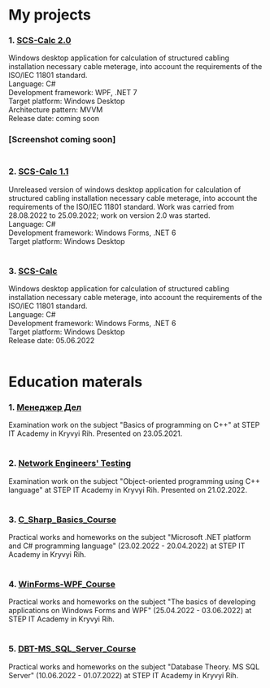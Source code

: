 # My projects
### 1. [SCS-Calc 2.0](https://github.com/Rhoxolan/SCS-Calc_2.0)<br>
Windows desktop application for calculation of structured cabling installation necessary cable meterage, into account the requirements of the ISO/IEC 11801 standard.<br>
Language: C#<br>
Development framework: WPF, .NET 7<br>
Target platform: Windows Desktop<br>
Architecture pattern: MVVM<br>
Release date: coming soon<br>
### [Screenshot coming soon]<br><br>

### 2. [SCS-Calc 1.1](https://github.com/Rhoxolan/SCS-Calc_1.1)<br>
Unreleased version of windows desktop application for calculation of structured cabling installation necessary cable meterage, into account the requirements of the ISO/IEC 11801 standard. Work was carried from 28.08.2022 to 25.09.2022; work on version 2.0 was started.<br>
Language: C#<br>
Development framework: Windows Forms, .NET 6<br>
Target platform: Windows Desktop<br><br>

### 3. [SCS-Calc](https://github.com/Rhoxolan/SKS-Calc)<br>
Windows desktop application for calculation of structured cabling installation necessary cable meterage, into account the requirements of the ISO/IEC 11801 standard.<br>
Language: C#<br>
Development framework: Windows Forms, .NET 6<br>
Target platform: Windows Desktop<br>
Release date: 05.06.2022<br><br>

# Education materals
### 1. [Менеджер Дел](https://github.com/Rhoxolan/Menedzher_Del)<br>
Examination work on the subject "Basics of programming on C++" at STEP IT Academy in Kryvyi Rih. Presented on 23.05.2021.<br><br>

### 2. [Network Engineers' Testing](https://github.com/Rhoxolan/Network_Engineers_Testing)<br>
Examination work on the subject "Object-oriented programming using C++ language" at STEP IT Academy in Kryvyi Rih. Presented on 21.02.2022.<br><br>

### 3. [C_Sharp_Basics_Course](https://github.com/Rhoxolan/C_Sharp_Basics_Course)<br>
Practical works and homeworks on the subject "Microsoft .NET platform and C# programming language" (23.02.2022 - 20.04.2022) at STEP IT Academy in Kryvyi Rih.<br><br>

### 4. [WinForms-WPF_Course](https://github.com/Rhoxolan/WinForms-WPF_Course)<br>
Practical works and homeworks on the subject "The basics of developing applications on Windows Forms and WPF" (25.04.2022 - 03.06.2022) at STEP IT Academy in Kryvyi Rih.<br><br>

### 5. [DBT-MS_SQL_Server_Course](https://github.com/Rhoxolan/DBT-MS_SQL_Server_Course)
Practical works and homeworks on the subject "Database Theory. MS SQL Server" (10.06.2022 - 01.07.2022) at STEP IT Academy in Kryvyi Rih.<br><br>
